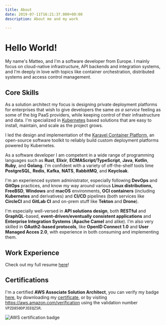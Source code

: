```yaml
---
title: About
date: 2019-07-11T16:21:37.000+00:00
description: About me and my work

---
```

<!-- markdownlint-disable single-h1 no-trailing-punctuation -->

# Hello World!

My name's Matteo, and I'm a software developer from Europe. I mainly focus on cloud-native infrastructure, API backends and integration systems, and I'm deeply in love with topics like container orchestration, distributed systems and access control management.

## Core Skills

As a solution architect my focus is designing private deployment platforms for enterprises that wish to give developers the same *as a service* feeling as some of the big
PaaS providers, while keeping control of their infrastructure and data. I'm specialized in [Kubernetes](https://kubernetes.io) based solutions that are easy to install, maintain, and scale as the project grows.

I led the design and implementation of the [Karavel Container Platform](https://platform.karavel.io), an open-source software toolkit to reliably build custom deployment platforms powered by Kubernetes.

As a software developer I am competent in a wide range of programming languages such as **Rust**, **Elixir**, **ECMAScript/TypeScript**,  **Java**, **Kotlin**, **Ruby**, and **Golang**. I'm confident with a variety of off-the-shelf tools lime **PostgreSQL**, **Redis**, **Kafka**, **NATS**, **RabbitMQ**, and **Keycloak**.

I'm an experienced system administrator, especially following **DevOps** and **GitOps** practices, and know my way around various **Linux distributions,** **FreeBSD**, **Windows** and **macOS** environments, **OCI containers** (including **Kubernetes** and derivatives) and **CI/CD** pipelines (both services like **CircleCI** and **GitLab CI** and on-prem stuff like **Tekton** and **Drone**).

I'm especially well-versed in **API solutions design**, both **RESTful** and **GraphQL**-based, **event-driven/eventually consistent applications** and **Enterprise Integration Systems** (**Apache Camel** and alike). 
I'm also very skilled in **OAuth2-based protocols**, like **OpenID Connect 1.0** and **User Managed Acces 2.0**, with experience in both consuming and implementing them.

## Work Experience

Check out my full resume [here](https://standardresume.co/r/matteojoliveau)!

## Certifications

I'm a certified **AWS Associate Solution Architect**, you can verify my badge [here](https://www.credly.com/badges/23312a83-71f3-47c5-bf4d-ac5c3bcda2df), by downloading my [certificate](/aws-certificate.pdf), or by visiting https://aws.amazon.com/verification using the validation number `VPZD850DPJEEQZSR`.

![AWS certification badge](https://images.credly.com/size/340x340/images/0e284c3f-5164-4b21-8660-0d84737941bc/image.png)